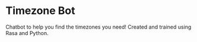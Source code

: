 # Timezone Bot
Chatbot to help you find the timezones you need! Created and trained using Rasa and Python.
